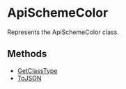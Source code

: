 # ApiSchemeColor

Represents the ApiSchemeColor class.

## Methods

- [GetClassType](./Methods/GetClassType.md)
- [ToJSON](./Methods/ToJSON.md)
